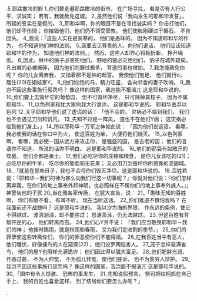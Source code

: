 .5 
耶路撒冷的罪 
1_你们要走遍耶路撒冷的街市， 
在广场寻找， 
看是否有人行公平、求诚实； 
若有，我就赦免这城。 
2_虽然他们说「我向永生的耶和华发誓」， 
所起的誓实在是假的。 
3_耶和华啊，你的眼目不是在寻找诚实吗？ 
你击打他们，他们却不伤恸； 
你摧毁他们，他们仍不领受管教。 
他们使脸刚硬过于磐石， 
不肯回头。 
4_我说：「这些人实在是贫寒的， 
他们是愚昧的， 
因为不知道耶和华的作为， 
也不知道他们神的法则。 
5_我要去见尊贵的人，向他们说话， 
他们应该知道耶和华的作为， 
知道他们神的法则。」 
然而，这些人却齐心将轭折断， 
挣开绳索。 
6_因此，林中的狮子必害死他们， 
野地的狼必灭绝他们， 
豹子在城外窥伺。 
凡出城的必被撕碎， 
因为他们的罪过极多， 
背道的事也增加。 
7_我怎能赦免你呢？ 
你的儿女离弃我， 
又指着那不是神的起誓。 
我使他们饱足， 
他们就行σ， 
居住(20)在娼妓家Y。 
8_他们如j饱的马，精力旺盛， 
各向邻舍的妻子吹哨。 
9_我岂不因这些事施行惩罚吗？ 
像这样的国家，我岂能不报湍兀 
这是耶和华说的。 
10_你们要上去毁坏它的葡萄园， 
但不可毁坏净尽， 
只可除掉其枝子， 
因为不属耶和华。 
11_以色列家和犹大家向我大行诡诈。 
这是耶和华说的。 
耶和华丢弃以色列 
12_关乎耶和华他们说了虚谎的话： 
「他不会的， 
灾祸必不临到我们， 
我们也不会遇见刀剑和饥荒。 
13_先知不过是一阵风， 
道也不在他们Y面； 
这灾祸必临到他们身上。」 
14_所以耶和华－万军之神如此说： 
「因为他们说这话， 
看哪，我必使我的话在你口中为火， 
使这百姓为柴， 
火便将他们烧灭。 
15_以色列家啊， 
看哪，我必使一国从远方来攻击你， 
是强盛的国， 
是古老的国； 
他们的言语你不知道， 
所说的话你不明白。 
这是耶和华说的。 
16_他们的箭袋有如敞开的坟墓， 
他们全都是勇士。 
17_他们必吃尽你的庄稼和粮食， 
是你儿女该吃的(21)； 
必吃尽你的牛羊， 
吃尽你的葡萄和无花果； 
又必用刀剑毁坏你所倚靠的坚固城。 
18_「就是在那些日子，我也不会将你们毁灭净尽。这是耶和华说的。 19_百姓若说：『耶和华－我们的神为甚么向我们行这一切事呢？』你就对他们说：『你们怎样离弃我，在你们的地上事奉外邦神明，也必照样在不属你们的地上事奉外族人。』」 
神警告他的子民 
20_当在雅各家传扬， 
在犹大宣告，说： 
21_「愚昧无知的百姓啊， 
你们有眼不看， 
有耳不听， 
现在当听这话。 
22_你们难道不惧怕我吗？ 
在我面前还不战兢吗？ 
这是耶和华说的。 
我以沙为海的界限， 
作永远的条例，使它不得越过。 
波浪汹涌，却不能胜过； 
怒涛澎湃，仍无法越过。 
23_但这百姓有背叛忤逆的心， 
他们转离而去。 
24_他们心Y并不说： 
『我们应当敬畏耶和华－我们的神； 
他按时赐雨，就是秋雨和春雨， 
又为我们定收割的季节。』 
25_你们的罪孽使这些转离你们， 
你们的罪恶使你们不能得福。 
26_在我百姓当中有恶人， 
他们埋伏，好像捕鸟的人在窥探(22)； 
他们设罗网陷害人。 
27_笼子怎样装满雀鸟， 
他们的屋Y也照样充满诡诈； 
他们因此得以强大富足。 
28_他们肥胖光润，作恶过甚， 
不为人伸冤， 
不为孤儿伸冤，使他们胜诉， 
也不为贫穷人辩护。 
29_我岂不因这些事施行惩罚吗？ 
像这样的国家，我岂能不报湍兀 
这是耶和华说的。 
30_「国中有令人惊骇、 
恐怖的事发生， 
31_先知说假预言， 
祭司把权柄抓在自己手上， 
我的百姓也喜爱这样， 
到了结局你们要怎么办呢？」 

.
